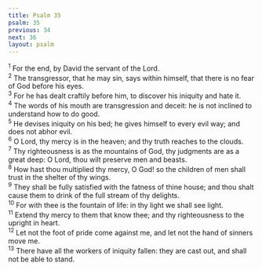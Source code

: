 ```yaml
---
title: Psalm 35
psalm: 35
previous: 34
next: 36
layout: psalm
---
```

<div class="psalm-verse"><sup class="verse-number">1</sup> For the end, by David the servant of the Lord. </div><div class="psalm-verse"><sup class="verse-number">2</sup> The transgressor, that he may sin, says within himself, that there is no fear of God before his eyes. </div><div class="psalm-verse"><sup class="verse-number">3</sup> For he has dealt craftily before him, to discover his iniquity and hate it. </div><div class="psalm-verse"><sup class="verse-number">4</sup> The words of his mouth are transgression and deceit: he is not inclined to understand how to do good. </div><div class="psalm-verse"><sup class="verse-number">5</sup> He devises iniquity on his bed; he gives himself to every evil way; and does not abhor evil. </div><div class="psalm-verse"><sup class="verse-number">6</sup> O Lord, thy mercy is in the heaven; and thy truth reaches to the clouds. </div><div class="psalm-verse"><sup class="verse-number">7</sup> Thy righteousness is as the mountains of God, thy judgments are as a great deep: O Lord, thou wilt preserve men and beasts. </div><div class="psalm-verse"><sup class="verse-number">8</sup> How hast thou multiplied thy mercy, O God! so the children of men shall trust in the shelter of thy wings. </div><div class="psalm-verse"><sup class="verse-number">9</sup> They shall be fully satisfied with the fatness of thine house; and thou shalt cause them to drink of the full stream of thy delights. </div><div class="psalm-verse"><sup class="verse-number">10</sup> For with thee is the fountain of life: in thy light we shall see light. </div><div class="psalm-verse"><sup class="verse-number">11</sup> Extend thy mercy to them that know thee; and thy righteousness to the upright in heart. </div><div class="psalm-verse"><sup class="verse-number">12</sup> Let not the foot of pride come against me, and let not the hand of sinners move me. </div><div class="psalm-verse"><sup class="verse-number">13</sup> There have all the workers of iniquity fallen: they are cast out, and shall not be able to stand. </div>